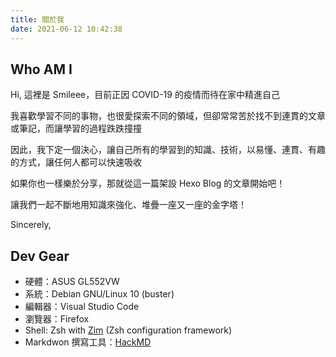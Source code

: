 ```yaml
---
title: 關於我
date: 2021-06-12 10:42:38
---
```


## Who AM I

Hi, 這裡是 Smileee，目前正因 COVID-19 的疫情而待在家中精進自己

我喜歡學習不同的事物，也很愛探索不同的領域，但卻常常苦於找不到連貫的文章或筆記，而讓學習的過程跌跌撞撞

因此，我下定一個決心，讓自己所有的學習到的知識、技術，以易懂、連貫、有趣的方式，讓任何人都可以快速吸收

如果你也一樣樂於分享，那就從這一篇架設 Hexo Blog 的文章開始吧！

讓我們一起不斷地用知識來強化、堆疊一座又一座的金字塔！

Sincerely,

## Dev Gear
- 硬體：ASUS GL552VW
- 系統：Debian GNU/Linux 10 (buster)
- 編輯器：Visual Studio Code
- 瀏覽器：Firefox
- Shell: Zsh with [Zim](https://github.com/zimfw/zimfw) (Zsh configuration framework)
- Markdwon 撰寫工具：[HackMD](https://hackmd.io)